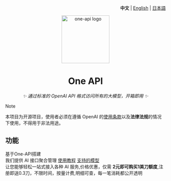 <p align="right">
   <strong>中文</strong> | <a href="./README.en.md">English</a> | <a href="./README.ja.md">日本語</a>
</p>


<p align="center">
  <a href="https://github.com/songquanpeng/one-api"><img src="https://raw.githubusercontent.com/songquanpeng/one-api/main/web/default/public/logo.png" width="150" height="150" alt="one-api logo"></a>
</p>

<div align="center">

# One API

_✨ 通过标准的 OpenAI API 格式访问所有的大模型，开箱即用 ✨_

</div>

> [!NOTE]
> 本项目为开源项目，使用者必须在遵循 OpenAI 的[使用条款](https://openai.com/policies/terms-of-use)以及**法律法规**的情况下使用，不得用于非法用途。

## 功能
基于One-API搭建
<br>
我们提供 AI 接口聚合管理
[使用教程](https://a1pd81xwc40.feishu.cn/wiki/PdF0wn0rnieneCklDYicecx6nse)
[支持的模型](https://api.ablai.top/models)
<br>
让您能够轻松一站式接入各种 AI 服务,价格优惠，仅需 **2元即可购买1美刀额度**,注册即送0.3刀，不限时间，按量计费,明细可查，每一笔消耗都公开透明
